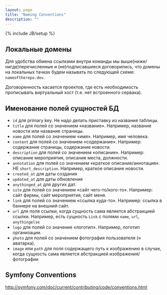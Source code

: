 ```yaml
---
layout: page
title: "Naming Conventions"
description: ""
---
```

{% include JB/setup %}

## Локальные домены

Для удобства обмена ссылками внутри команды мы выше(ниже/нигде)перечисленные и (не)подписавшиеся договорились, что домены на локальных тачках будем называть по следующей схеме: `nameoftherepo.dev`.

Договоренность касается проектов, где есть необходимость прописывать виртуальный хост (т.е. нет встроенного сервака).

## Именование полей сущностей БД

* `id` для primary key. Не надо делать приставку из названия таблицы.
* `title` для полей со значением «название». Например, название новости или название страницы. 
* `name` для полей со значением «имя». Например, имя человека.
* `content` для полей со значением «содержание». Например: содержание страницы, содержание новости.
* `description` для полей со значением «описание». Например: описание мероприятия, описание места, должности.
* `annotation` для полей со значением «краткое описание/аннотация». НЕ `short_description`. Например, краткое описание новости.
* `created_at` для даты создания
* `updated_at` для даты обновления
* `anythinged_at` для других дат.
* `site` для полей со значением «сайт чего-то/кого-то». Например: сайт фирмы, сайт мероприятия, сайт меня.
* `link` для полей со значением «ссылка куда-то». Например: ссылка в баннере на внешний сайт.
* `url` для поля ссылки, когда сущность сама является абстракцией ссылки. Например, есть сущность `Link` c полями `name`, `url`, `anythingelse`
* `logo` для полей со значение «логотип». Например, логотип организации.
* `photo` для полей со значением фотография пользователя (≈ аватарка).
* `image` или `path` для поля содержащего путь к изображению в случае, когда сущность сама является абстракцией изображения/фотографии


## Symfony Conventions

http://symfony.com/doc/current/contributing/code/conventions.html